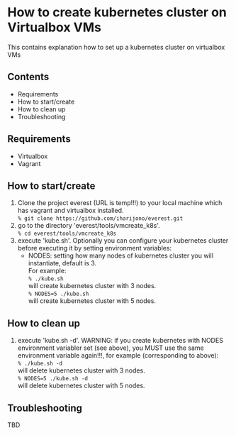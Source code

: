 # How to create kubernetes cluster on Virtualbox VMs
This contains explanation how to set up a kubernetes cluster on virtualbox VMs

## Contents
- Requirements
- How to start/create
- How to clean up
- Troubleshooting

## Requirements
- Virtualbox
- Vagrant

## How to start/create
1. Clone the project everest (URL is temp!!!) to your local machine which has vagrant and virtualbox installed.   
`% git clone https://github.com/iharijono/everest.git`
2. go to the directory 'everest/tools/vmcreate_k8s'.   
`% cd everest/tools/vmcreate_k8s`
3. execute 'kube.sh'. Optionally you can configure your kubernetes cluster before executing it by setting environment variables:
   - NODES: setting how many nodes of kubernetes cluster you will instantiate, default is 3.   
   For example:   
   `% ./kube.sh`    
   will create kubernetes cluster with 3 nodes.    
   `% NODES=5 ./kube.sh`    
   will create kubernetes cluster with 5 nodes.    


## How to clean up
1. execute 'kube.sh -d'. WARNING: if you create kubernetes with NODES environment variabler set (see above), you MUST use the same environment variable again!!!, for example (corresponding to above):   
   `% ./kube.sh -d`    
   will delete kubernetes cluster with 3 nodes.    
   `% NODES=5 ./kube.sh -d`    
   will delete kubernetes cluster with 5 nodes.    

## Troubleshooting
TBD
